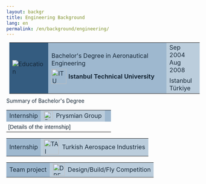 ```yaml
---
layout: backgr
title: Engineering Background
lang: en
permalink: /en/background/engineering/
---
```


<table class="table-bgheader" style="color: #162736; margin: 10px 8px;">
  <tr>
    <td style="background-color: #345c80;">
      <img src="{{ '/assets/images/edu-eng.png' | relative_url }}" alt="Education">
    </td>
    <td style="background-color: #9eb8cf;">
      <div style="margin-bottom: 5px;">
        Bachelor's Degree in Aeronautical Engineering
      </div>
      <div style="display: flex; align-items: center; gap: 5px;">
        <img src="{{ '/assets/images/itu.png' | relative_url }}" alt="ITU" style="height: 40px; vertical-align: middle;">
        <strong>Istanbul Technical University</strong>
      </div>
    </td>
    <td style="background-color: #bbcddc;">
      Sep 2004<br>
      <div style="margin-bottom: 8px;">Aug 2008</div>
      Istanbul<br>
      Türkiye
    </td>
  </tr>
</table>

<div class="bg-indented">
  <p style="margin-top: 0; margin-bottom: 10px; color: #162736;">Summary of Bachelor's Degree</p>

  <table class="table-bgsub" style="color: #162736;">
    <tr>
      <td style="background-color: #9eb8cf;">
        Internship
      </td>
      <td style="background-color: #bbcddc;">
        <div style="display: flex; align-items: center; gap: 8px;">
          <img src="{{ '/assets/images/prysmian.png' | relative_url }}" alt="Prysmian" style="height: 24px;">
          <span>Prysmian Group</span>
        </div>
      </td>
      <td style="background-color: #9eb8cf;"></td>
    </tr>
    <tr class="table-bgsub-details">
      <td colspan="3" style="font-family: 'Ysabeau', sans-serif; font-size: 15px; padding: 5px;">
        <p style="margin: 0;">
          [Details of the internship]
        </p>
      </td>
    </tr>
  </table>

  <table class="table-bgsub" style="color: #162736;">
    <tr>
      <td style="background-color: #9eb8cf;">
        Internship
      </td>
      <td style="background-color: #bbcddc;">
        <div style="display: flex; align-items: center; gap: 8px;">
          <img src="{{ '/assets/images/tai.png' | relative_url }}" alt="TAI" style="width: 40px;">
          <span>Turkish Aerospace Industries</span>
        </div>
      </td>
    </tr>
  </table>

  <table class="table-bgsub" style="color: #162736;">
    <tr>
      <td style="background-color: #9eb8cf;">
        Team project
      </td>
      <td style="background-color: #bbcddc;">
        <div style="display: flex; align-items: center; gap: 8px;">
          <img src="{{ '/assets/images/dbf.png' | relative_url }}" alt="DBF" style="height: 32px;">
          <span>Design/Build/Fly Competition</span>
        </div>
      </td>
    </tr>
  </table>

</div>
